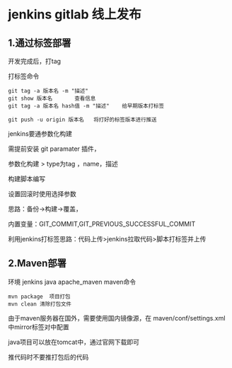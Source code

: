 # jenkins gitlab 线上发布

## 1.通过标签部署

开发完成后，打tag

打标签命令

```
git tag -a 版本名 -m "描述"
git show 版本名       查看信息
git tag -a 版本名 hash值 -m "描述"    给早期版本打标签

git push -u origin 版本名   将打好的标签版本进行推送
```

jenkins要通参数化构建

需提前安装 git paramater 插件，

参数化构建 > type为tag ，name，描述

构建脚本编写

设置回滚时使用选择参数

思路：备份->构建->覆盖，

内置变量：GIT_COMMIT,GIT_PREVIOUS_SUCCESSFUL_COMMIT

利用jenkins打标签思路：代码上传>jenkins拉取代码>脚本打标签并上传

## 2.Maven部署

环境 jenkins java apache_maven
maven命令

```
mvn package  项目打包
mvn clean 清除打包文件
```

由于maven服务器在国外，需要使用国内镜像源，在 maven/conf/settings.xml中mirror标签对中配置 

java项目可以放在tomcat中，通过官网下载即可

推代码时不要推打包后的代码
